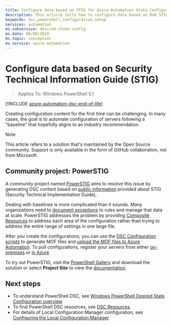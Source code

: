```yaml
---
title: Configure data based on STIG for Azure Automation State Configuration
description: This article tells how to configure data based on DoD STIG for Azure Automation State Configuration.
keywords: dsc,powershell,configuration,setup
services: automation
ms.subservice: desired-state-config
ms.date: 08/08/2019
ms.topic: conceptual
ms.service: azure-automation
---
```


# Configure data based on Security Technical Information Guide (STIG)

> Applies To: Windows PowerShell 5.1

[!INCLUDE [azure-automation-dsc-end-of-life](~/includes/dsc-automation/azure-automation-dsc-end-of-life.md)]

Creating configuration content for the first time can be challenging. In many cases, the goal is to
automate configuration of servers following a "baseline" that hopefully aligns to an industry
recommendation.

> [!NOTE]
> This article refers to a solution that's maintained by the Open Source community. Support is only
> available in the form of GitHub collaboration, not from Microsoft.

## Community project: PowerSTIG

A community project named [PowerSTIG][08] aims to resolve this issue by generating DSC content based
on [public information][11] provided about STIG (Security Technical Implementation Guide),

Dealing with baselines is more complicated than it sounds. Many organizations need to
[document exceptions][09] to rules and manage that data at scale. PowerSTIG addresses the problem by
providing [Composite Resources][10] to address each area of the configuration rather than trying to
address the entire range of settings in one large file.

After you create the configurations, you can use the [DSC Configuration scripts][04] to generate MOF
files and [upload the MOF files to Azure Automation][03]. To pull configurations, register your
servers from either [on-premises][02] or [in Azure][01].

To try out PowerSTIG, visit the [PowerShell Gallery][12] and download the solution or select
**Project Site** to view the [documentation][08].

## Next steps

- To understand PowerShell DSC, see [Windows PowerShell Desired State Configuration overview][06].
- To find PowerShell DSC resources, see [DSC Resources][07].
- For details of Local Configuration Manager configuration, see [Configuring the Local Configuration Manager][05].

<!-- link references -->
[01]: ./automation-dsc-onboarding.md#enable-azure-vms
[02]: ./automation-dsc-onboarding.md#enable-physicalvirtual-linux-machines
[03]: ./tutorial-configure-servers-desired-state.md#create-and-upload-a-configuration-to-azure-automation
[04]: /powershell/dsc/configurations/configurations
[05]: /powershell/dsc/managing-nodes/metaconfig
[06]: /powershell/dsc/overview
[07]: /powershell/dsc/resources/resources
[08]: https://github.com/microsoft/powerstig
[09]: https://github.com/microsoft/powerstig#powerstigdata
[10]: https://github.com/microsoft/powerstig#powerstigdsc
[11]: https://public.cyber.mil/stigs/
[12]: https://www.powershellgallery.com
